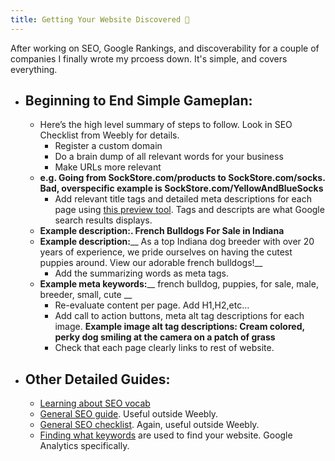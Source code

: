 ```yaml
---  
title: Getting Your Website Discovered 🔎  
---  
```

After working on SEO, Google Rankings, and discoverability for a couple of companies I finally wrote my prcoess down. It's simple, and covers everything.
- ## Beginning to End Simple Gameplan:
    - Here’s the high level summary of steps to follow. Look in SEO Checklist from Weebly for details.
        - Register a custom domain
        - Do a brain dump of all relevant words for your business
        - Make URLs more relevant
    - __e.g. Going from SockStore.com/products to SockStore.com/socks. Bad, overspecific example is SockStore.com/YellowAndBlueSocks__
        - Add relevant title tags and detailed meta descriptions for each page using [this preview tool](https://smartsearchmarketing.com/google-title-tag-serp-preview-tool). Tags and descripts are what Google search results displays.
    - **Example description:**__. French Bulldogs For Sale in Indiana__
    - **Example description:**__ As a top Indiana dog breeder with over 20 years of experience, we pride ourselves on having the cutest puppies around. View our adorable french bulldogs!__
        - Add the summarizing words as meta tags.
    - **Example meta keywords:**__ french bulldog, puppies, for sale, male, breeder, small, cute __
        - Re-evaluate content per page. Add H1,H2,etc…
        - Add call to action buttons, meta alt tag descriptions for each image. __Example image alt tag descriptions: Cream colored, perky dog smiling at the camera on a patch of grass__
        - Check that each page clearly links to rest of website.
- ## Other Detailed Guides:
    - [Learning about SEO vocab](https://blog.hubspot.com/marketing/how-to-do-keyword-research-ht)
    - [General SEO guide](https://www.weebly.com/seo). Useful outside Weebly.
    - [General SEO checklist](https://www.weebly.com/seo/checklist). Again, useful outside Weebly.
    - [Finding what keywords](https://monitorbacklinks.com/blog/seo/google-analytics-keyword-ranking) are used to find your website. Google Analytics specifically.
